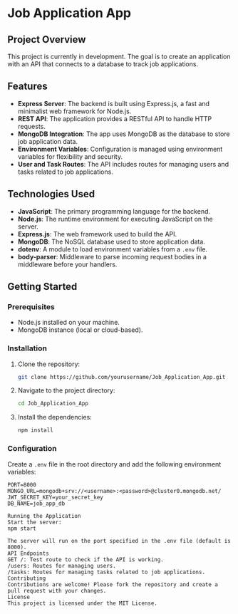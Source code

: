 ﻿# Job Application App

## Project Overview
This project is currently in development. The goal is to create an application with an API that connects to a database to track job applications.

## Features
- **Express Server**: The backend is built using Express.js, a fast and minimalist web framework for Node.js.
- **REST API**: The application provides a RESTful API to handle HTTP requests.
- **MongoDB Integration**: The app uses MongoDB as the database to store job application data.
- **Environment Variables**: Configuration is managed using environment variables for flexibility and security.
- **User and Task Routes**: The API includes routes for managing users and tasks related to job applications.

## Technologies Used
- **JavaScript**: The primary programming language for the backend.
- **Node.js**: The runtime environment for executing JavaScript on the server.
- **Express.js**: The web framework used to build the API.
- **MongoDB**: The NoSQL database used to store application data.
- **dotenv**: A module to load environment variables from a `.env` file.
- **body-parser**: Middleware to parse incoming request bodies in a middleware before your handlers.

## Getting Started
### Prerequisites
- Node.js installed on your machine.
- MongoDB instance (local or cloud-based).

### Installation
1. Clone the repository:
    ```sh
    git clone https://github.com/yourusername/Job_Application_App.git
    ```
2. Navigate to the project directory:
    ```sh
    cd Job_Application_App
    ```
3. Install the dependencies:
    ```sh
    npm install
    ```

### Configuration
Create a `.env` file in the root directory and add the following environment variables:
```dotenv
PORT=8000
MONGO_URL=mongodb+srv://<username>:<password>@cluster0.mongodb.net/
JWT_SECRET_KEY=your_secret_key
DB_NAME=job_app_db

Running the Application
Start the server:
npm start

The server will run on the port specified in the .env file (default is 8000).  
API Endpoints
GET /: Test route to check if the API is working.
/users: Routes for managing users.
/tasks: Routes for managing tasks related to job applications.
Contributing
Contributions are welcome! Please fork the repository and create a pull request with your changes.  
License
This project is licensed under the MIT License.



